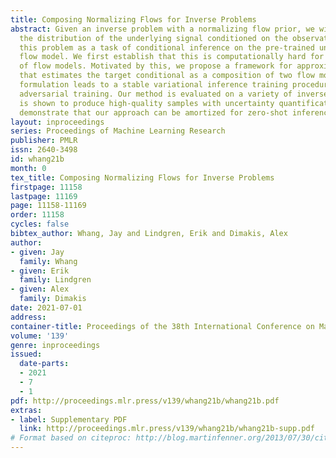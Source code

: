 ```yaml
---
title: Composing Normalizing Flows for Inverse Problems
abstract: Given an inverse problem with a normalizing flow prior, we wish to estimate
  the distribution of the underlying signal conditioned on the observations. We approach
  this problem as a task of conditional inference on the pre-trained unconditional
  flow model. We first establish that this is computationally hard for a large class
  of flow models. Motivated by this, we propose a framework for approximate inference
  that estimates the target conditional as a composition of two flow models. This
  formulation leads to a stable variational inference training procedure that avoids
  adversarial training. Our method is evaluated on a variety of inverse problems and
  is shown to produce high-quality samples with uncertainty quantification. We further
  demonstrate that our approach can be amortized for zero-shot inference.
layout: inproceedings
series: Proceedings of Machine Learning Research
publisher: PMLR
issn: 2640-3498
id: whang21b
month: 0
tex_title: Composing Normalizing Flows for Inverse Problems
firstpage: 11158
lastpage: 11169
page: 11158-11169
order: 11158
cycles: false
bibtex_author: Whang, Jay and Lindgren, Erik and Dimakis, Alex
author:
- given: Jay
  family: Whang
- given: Erik
  family: Lindgren
- given: Alex
  family: Dimakis
date: 2021-07-01
address:
container-title: Proceedings of the 38th International Conference on Machine Learning
volume: '139'
genre: inproceedings
issued:
  date-parts:
  - 2021
  - 7
  - 1
pdf: http://proceedings.mlr.press/v139/whang21b/whang21b.pdf
extras:
- label: Supplementary PDF
  link: http://proceedings.mlr.press/v139/whang21b/whang21b-supp.pdf
# Format based on citeproc: http://blog.martinfenner.org/2013/07/30/citeproc-yaml-for-bibliographies/
---
```

